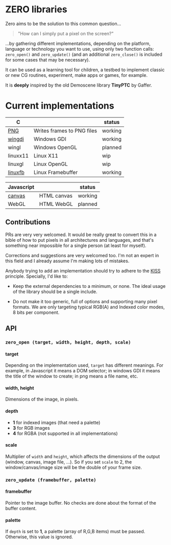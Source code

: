 # ZERO libraries

Zero aims to be the solution to this common question...

> "How can I simply put a pixel on the screen?"

...by gathering different implementations, depending on the platform, language
or technology you want to use, using only two function calls: `zero_open()` and `zero_update()` (and an additional `zero_close()` is included for some cases that may be necessary).

It can be used as a learning tool for children, a testbed to implement
classic or new CG routines, experiment, make apps or games, for example.

It is **deeply** inspired by the old Demoscene library **TinyPTC** by Gaffer.


# Current implementations

C |    |    status
-----|-------------|-------
[PNG](https://github.com/feiss/zero/tree/master/src/c/png)  | Writes frames to PNG files | working
[wingdi](https://github.com/feiss/zero/tree/master/src/c/wingdi) | Windows GDI | working
wingl | Windows OpenGL | planned
linuxx11 | Linux X11 | wip
linuxgl | Linux OpenGL | wip
[linuxfb](https://github.com/feiss/zero/tree/master/src/c/linuxfb) | Linux Framebuffer | working

Javascript  |   | status
-----|-------------|-------
[canvas](https://github.com/feiss/zero/tree/master/src/js/canvas) | HTML canvas | working
WebGL | HTML WebGL | planned


## Contributions

PRs are very very welcomed. It would be really great to convert this in a bible of how to put pixels in all architectures and languages, and that's something near impossible for a single person (at least for myself).

Corrections and suggestions are very welcomed too. I'm not an expert in this field and I already assume I'm making lots of mistakes.

Anybody trying to add an implementation should try to adhere to the [KISS](https://en.wikipedia.org/wiki/KISS_principle) principle. Specially, I'd like to:

* Keep the external dependencies to a minimum, or none. The ideal usage of
the library should be a single include.

* Do not make it too generic, full of options and supporting many pixel formats.
We are only targeting typical RGB(A) and Indexed color modes, 8 bits per component.



## API

### `zero_open (target, width, height, depth, scale)`

#### target
Depending on the implementation used, `target` has different meanings.
For example, in Javascript it means a DOM selector;
in windows GDI it means the title of the window to create;
in png means a file name, etc.

#### width, height

Dimensions of the image, in pixels.

#### depth

- **1** for indexed images (that need a palette)
- **3** for RGB images
- **4** for RGBA (not supported in all implementations)

#### scale

Multiplier of `width` and `height`, which affects the dimensions of the output (window, canvas, image file, ...).
So if you set `scale` to 2, the window/canvas/image size will be the double of your frame size.



### `zero_update (framebuffer, palette)`

#### framebuffer

Pointer to the image buffer. No checks are done about the format of the buffer content.

#### palette

If `depth` is set to **1**, a palette (array of R,G,B items) must be passed.
Otherwise, this value is ignored.
